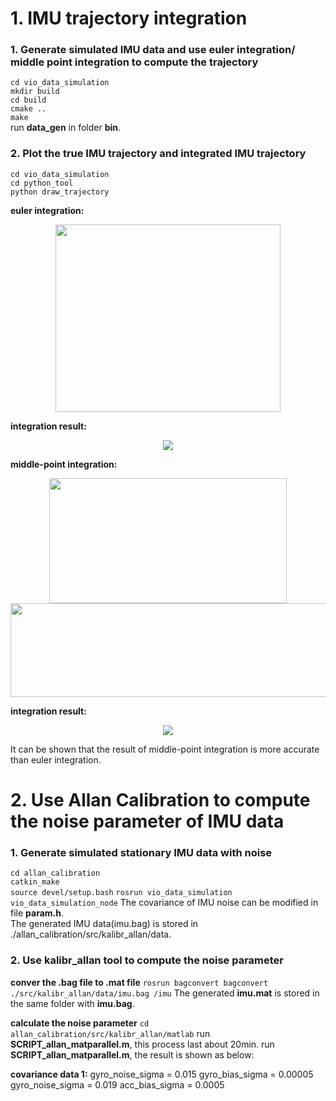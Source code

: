 # 1. IMU trajectory integration

### 1. Generate simulated IMU data and use euler integration/ middle point integration to compute the trajectory
`cd vio_data_simulation`  
`mkdir build`  
`cd build`  
`cmake ..`  
`make`  
run **data_gen** in folder **bin**.
  
### 2. Plot the true IMU trajectory and integrated IMU trajectory
`cd vio_data_simulation`  
`cd python_tool`  
`python draw_trajectory`

**euler integration:**
<div align=center><img width=360 height=300 src=https://github.com/lbw0502/Visual_Inertial_SLAM_Course/blob/master/exercise2_IMU_Calibration/doc/euler.png></div>

**integration result:**
<div align=center><img src =https://github.com/lbw0502/Visual_Inertial_SLAM_Course/blob/master/exercise2_IMU_Calibration/doc/euler_int.png></div>

**middle-point integration:**
<div align=center><img width=380 height=200 src=https://github.com/lbw0502/Visual_Inertial_SLAM_Course/blob/master/exercise2_IMU_Calibration/doc/midpoint1.png></div>
<div align=center><img width=620 height=150 src=https://github.com/lbw0502/Visual_Inertial_SLAM_Course/blob/master/exercise2_IMU_Calibration/doc/midpoint2.png></div>


**integration result:**
<div align=center><img src=https://github.com/lbw0502/Visual_Inertial_SLAM_Course/blob/master/exercise2_IMU_Calibration/doc/mid_point_int.png></div>

It can be shown that the result of middle-point integration is more accurate than euler integration.


# 2. Use Allan Calibration to compute the noise parameter of IMU data

### 1. Generate simulated stationary IMU data with noise
`cd allan_calibration`  
`catkin_make`  
`source devel/setup.bash`
`rosrun vio_data_simulation vio_data_simulation_node`
The covariance of IMU noise can be modified in file **param.h**.  
The generated IMU data(imu.bag) is stored in ./allan_calibration/src/kalibr_allan/data.

### 2. Use kalibr_allan tool to compute the noise parameter
**conver the .bag file to .mat file**
`rosrun bagconvert bagconvert ./src/kalibr_allan/data/imu.bag /imu`
The generated **imu.mat** is stored in the same folder with **imu.bag**.

**calculate the noise parameter**
`cd allan_calibration/src/kalibr_allan/matlab`
run **SCRIPT_allan_matparallel.m**, this process last about 20min.
run **SCRIPT_allan_matparallel.m**, the result is shown as below:

**covariance data 1:**
gyro_noise_sigma = 0.015
gyro_bias_sigma = 0.00005
gyro_noise_sigma = 0.019
acc_bias_sigma = 0.0005

